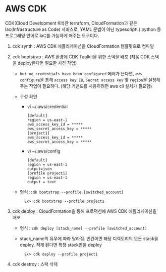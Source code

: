 # AWS CDK

CDK(Cloud Development Kit)란 terraform, CloudFormation과 같은 Iac(Infrastructure as Code) 서비스로, YAML 문법이 아닌 typescript나 python 등 프로그래밍 언어로 IaC를 가능하게 해주는 도구이다.

1.  cdk synth : AWS CDK 애플리케이션을 CloudFormation 템플릿으로 컴파일
2.  cdk bootstrap : AWS 환경에 CDK Toolkit을 위한 스택을 배포 (처음 CDK 스택을 deploy한다면 필요한 사전 작업)

    - `but no credentials have been configured` 에러가 뜬다면, `aws configure`을 통해 `access key ID`, `Secret access key` 및 `region`을 설정해주는 작업이 필요하다. (해당 커맨드를 사용하려면 aws cli 설치가 필요함)
    - 구성 확인

      - vi ~/.aws/credential

        ```
        [default]
        region = us-east-1
        aws_access_key_id = *****
        aws_secret_access_key = *****
        [project1]
        aws_access_key_id = *****
        aws_secret_access_key = *****
        ```

      - vi ~/.aws/config
        ```
        [default]
        region = us-east-1
        output=json
        [profile project1]
        region = us-east-1
        output = text
        ```

    - 형식 :`cdk bootstrap --profile [switched_account]`

            Ex> cdk bootstrap --profile project1

3.  cdk deploy : CloudFormation을 통해 프로덕션에 AWS CDK 애플리케이션을 배포

    - 형식 : `cdk deploy [stack_name] --profile [switched_account]`
    - stack_name의 유무에 따라 달라짐. 빈칸이면 해당 디렉토리의 모든 stack을 deploy. 적게 된다면 특정 stack만을 deploy

            Ex> cdk deploy --profile project1

4.  cdk destroy : 스택 삭제
